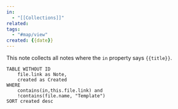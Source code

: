 ```yaml
---
in:
  - "[[Collections]]"
related: 
tags:
  - "#map/view"
created: {{date}}
---
```

This note collects all notes where the `in` property says `{{title}}`.

```dataview
TABLE WITHOUT ID
	file.link as Note,
	created as Created
WHERE
	contains(in,this.file.link) and
	!contains(file.name, "Template")
SORT created desc
```
